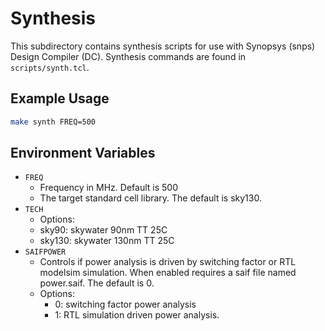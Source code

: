 # Synthesis 

This subdirectory contains synthesis scripts for use with Synopsys
(snps) Design Compiler (DC).  Synthesis commands are found in
`scripts/synth.tcl`.

## Example Usage
```bash
make synth FREQ=500 
```

## Environment Variables

- `FREQ`
  - Frequency in MHz.  Default is 500
  - The target standard cell library.  The default is sky130.
- `TECH`
	- Options:
    - sky90: skywater 90nm TT 25C
    - sky130: skywater 130nm TT 25C
- `SAIFPOWER`
  - Controls if power analysis is driven by switching factor or RTL modelsim simulation. When enabled requires a saif file named power.saif.  The default is 0.
  - Options:
    - 0: switching factor power analysis
    - 1: RTL simulation driven power analysis.
